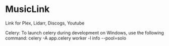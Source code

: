 # MusicLink
Link for Plex, Lidarr, Discogs, Youtube

Celery:
To launch celery during development on Windows, use the following command:
celery -A app.celery worker -l info --pool=solo